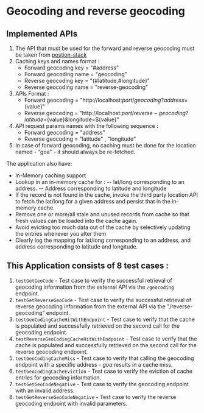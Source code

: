 # Geocoding and reverse geocoding

## Implemented APIs
1. The API that must be used for the forward and reverse geocoding must be taken from [postion-stack](https://positionstack.com/)
2. Caching keys and names format :
    * Forward geocoding key = "#address"
    * Forward geocoding name = "geocoding"
    * Reverse geocoding key = "{#latitude,#longitude}"
    * Reverse geocoding name = "reverse-geocoding"
3. APIs Format :
    * Forward geocoding = "http://localhost:${port}/geocoding?address=${value}"
    * Reverse geocoding = "http://localhost:${port}/reverse-geocoding?latitude=${value}&longitude=${value}"
4. API request params names with the following sequence :
    * Forward geocoding = "address"
    * Reverse geocoding = "latitude" , "longitude"
5. In case of forward geocoding, no caching must be done for the location named - “goa” - it should always be re-fetched.

The application also have:

- In-Memory caching support
- Lookup in an in-memory cache for :
  -- lat/long corresponding to an address.
  -- Address corresponding to latitude and longitude
- If the record is not found in the cache, invoke the third party location API to fetch the lat/long for a given address and persist that in the in-memory cache.
- Remove one or more/all stale and unused records from cache so that fresh values can be loaded into the cache again.
- Avoid evicting too much data out of the cache by selectively updating the entries whenever you alter them
- Clearly log the mapping for lat/long corresponding to an address, and address corresponding to latitude and longitude.

## This Application consists of 8 test cases :
1. `testGetGeoCode` -  Test case to verify the successful retrieval of geocoding information from the external API via the `/geocoding` endpoint.
2. `testGetReverseGeoCode` -  Test case to verify the successful retrieval of reverse geocoding information from the external API via the "/reverse-geocoding" endpoint.
3. `testGeoCodingCacheHitWithEndpoint` -  Test case to verify that the cache is populated and successfully retrieved on the second call for the geocoding endpoint.
4. `testReverseGeoCodingCacheHitWithEndpoint` -  Test case to verify that the cache is populated and successfully retrieved on the second call for the reverse geocoding endpoint.
5. `testGeoCodingCacheMiss` -  Test case to verify that calling the geocoding endpoint with a specific address - *goa* results in a cache miss.
6. `testGeoCodingCacheEviction` -  Test case to verify the eviction of cache entries for geocoding information.
7. `testGetGeoCodeNegative` - Test case to verify the geocoding endpoint with an invalid address.
8. `testGetReverseGeoCodeNegative` - Test case to verify the reverse geocoding endpoint with invalid parameters.



